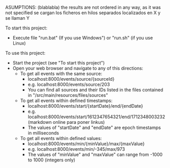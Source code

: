 ASUMPTIONS:
(blablabla)
the results are not ordered in any way, as it was not specified
se cargan los ficheros en hilos separados localizados en X y se llaman Y

To start this project:
- Execute file "run.bat" (If you use Windows") or "run.sh" (if you use Linux)

To use this project:
- Start the project (see "To start this project")
- Open your web browser and navigate to any of this directions:
    - To get all events with the same source:
        - localhost:8000/events/source/{sourceId}
        - e.g. localhost:8000/events/source/203
        - You can find all sources and their IDs listed in the files contained in "/src/main/resources/files/sources"
    - To get all events within defined timestamps:
        - localhost:8000/events/start/{startDate}/end/{endDate}
        - e.g. localhost:8000/events/start/1612347654321/end/1712348003232 (markdown online para poner linkus)
        - The values of "startDate" and "endDate" are epoch timestamps in milliseconds
    - To get all events within defined values:
        - localhost:8000/events/min/{minValue}/max/{maxValue}
        - e.g. localhost:8000/events/min/-345/max/973
        - The values of "minValue" and "maxValue" can range from -1000 to 1000 (integers only) 